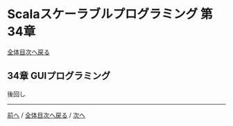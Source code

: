 # Scalaスケーラブルプログラミング 第34章
[全体目次へ戻る](index.md)

## 34章 GUIプログラミング
後回し

***

[前へ](c33.md) /
[全体目次へ戻る](index.md) /
[次へ](c35.md)
